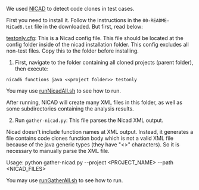 We used [NICAD](http://www.txl.ca/txl-nicaddownload.html) to detect code clones in test cases.

First you need to install it. Follow the instructions in the `00-README-NiCad6.txt` file in the downloaded. But first, read below:

[testonly.cfg](./testonly.cfg): This is a Nicad config file. This file should be located at the config folder inside of the nicad installation folder. This config excludes all non-test files. Copy this to the folder before installing.

1) First, navigate to the folder containing all cloned projects (parent folder), then execute:

```nicad6 functions java <<project folder>> testonly```

You may use [runNicadAll.sh](./runNicadAll.sh) to see how to run.

After running, NICAD will create many XML files in this folder, as well as some subdirectories containing the analysis results.

2) Run ```gather-nicad.py```: This file parses the Nicad XML output.

Nicad doesn't include function names at XML output. Instead, it generates a file contains code clones function body which is not a valid XML file because of the java generic types (they have "<>" characters). So it is necessary to manually parse the XML file.

Usage: python gather-nicad.py --project <PROJECT_NAME> --path <NICAD_FILES>

You may use [runGatherAll.sh](./runGatherAll.sh) to see how to run.

